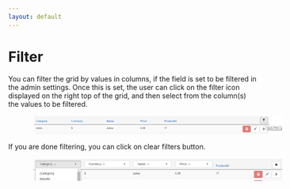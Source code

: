 ```yaml
---
layout: default
---
```

# Filter

You can filter the grid by values in columns, if the field is set to be filtered in the admin settings. Once this is set, the user can click on the filter icon displayed on the right top of the grid, and then select from the column(s) the values to be filtered.

<img style="margin-left:50px" src="/action-grid/grid-template/grid-view/assets/filter.png"/>

If you are done filtering, you can click on clear filters button.

<img style="margin-left:50px" src="/action-grid/grid-template/grid-view/assets/clear.png"/>
